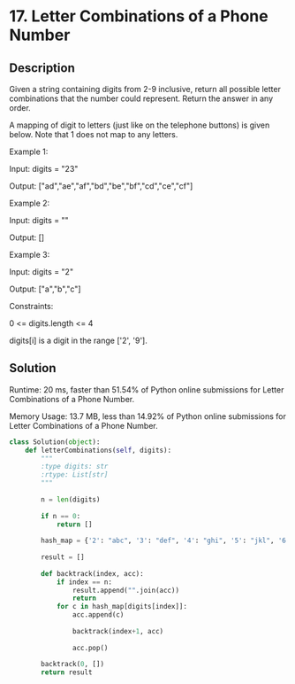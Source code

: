 # 17. Letter Combinations of a Phone Number

## Description

Given a string containing digits from 2-9 inclusive, return all possible letter combinations that the number could represent. Return the answer in any order.

A mapping of digit to letters (just like on the telephone buttons) is given below. Note that 1 does not map to any letters.

Example 1:

Input: digits = "23"

Output: ["ad","ae","af","bd","be","bf","cd","ce","cf"]

Example 2:

Input: digits = ""

Output: []

Example 3:

Input: digits = "2"

Output: ["a","b","c"]

Constraints:

0 <= digits.length <= 4

digits[i] is a digit in the range ['2', '9'].

## Solution

Runtime: 20 ms, faster than 51.54% of Python online submissions for Letter Combinations of a Phone Number.

Memory Usage: 13.7 MB, less than 14.92% of Python online submissions for Letter Combinations of a Phone Number.

```python
class Solution(object):
    def letterCombinations(self, digits):
        """
        :type digits: str
        :rtype: List[str]
        """
        
        n = len(digits)
        
        if n == 0:
            return []
        
        hash_map = {'2': "abc", '3': "def", '4': "ghi", '5': "jkl", '6': "mno", '7': "pqrs", '8': "tuv", '9': "wxyz"}
        
        result = []
        
        def backtrack(index, acc):
            if index == n:
                result.append("".join(acc))
                return
            for c in hash_map[digits[index]]:
                acc.append(c)
                
                backtrack(index+1, acc)
                
                acc.pop()
        
        backtrack(0, [])
        return result
```

